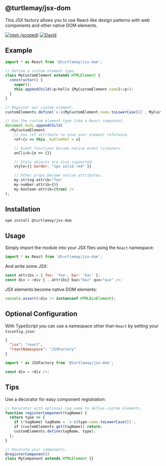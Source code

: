 ## @turtlemay/jsx-dom

This JSX factory allows you to use React-like design patterns with web components and other native DOM elements.

[![npm (scoped)](https://img.shields.io/npm/v/@turtlemay/jsx-dom.svg)]()
[![David](https://img.shields.io/david/dev/turtlemay/jsx-dom.svg)]()

## Example

```javascript
import * as React from '@turtlemay/jsx-dom';

// Define a custom element type.
class MyCustomElement extends HTMLElement {
  constructor() {
    super();
    this.appendChild(<p>hello {MyCustomElement.name}</p>);
  }
}

// Register our custom element.
customElements.define(`x-${MyCustomElement.name.toLowerCase()}`, MyCustomElement);

// Use the custom element type like a React component.
document.body.appendChild(
  <MyCustomElement
    // Use ref attribute to save your element reference.
    ref={v => this._myElemRef = v}

    // Event functions become native event listeners.
    onClick={e => {}}

    // Style objects are also supported.
    style={{ border: "1px solid red" }}

    // Other props become native attributes.
    my-string-attrib="foo"
    my-number-attrib={0}
    my-boolean-attrib={true} />
);
```

## Installation

```
npm install @turtlemay/jsx-dom
```

## Usage

Simply import the module into your JSX files using the `React` namespace:

```javascript
import * as React from '@turtlemay/jsx-dom';
```

And write some JSX:

```javascript
const attribs = { foo: 'foo', bar: 'bar' };
const div = <div {...attribs} baz="baz" qux="qux" />;
```

JSX elements become native DOM elements:

```javascript
console.assert(<div /> instanceof HTMLDivElement);
```

## Optional Configuration

With TypeScript you can use a namespace other than `React` by setting your `tsconfig.json`:

```json
{
  "jsx": "react",
  "reactNamespace": "JSXFactory"
}
```

```javascript
import * as JSXFactory from '@turtlemay/jsx-dom';

const div = <div />;
```

## Tips

Use a decorator for easy component registration:

```javascript
// Decorator with optional tag name to define custom elements.
function registerComponent(tagName) {
  return type => {
    if (!tagName) tagName = `x-${type.name.toLowerCase()}`;
    if (customElements.get(tagName)) return;
    customElements.define(tagName, type);
  };
}

// Decorate your components.
@registerComponent()
class MyComponent extends HTMLElement {}
```
